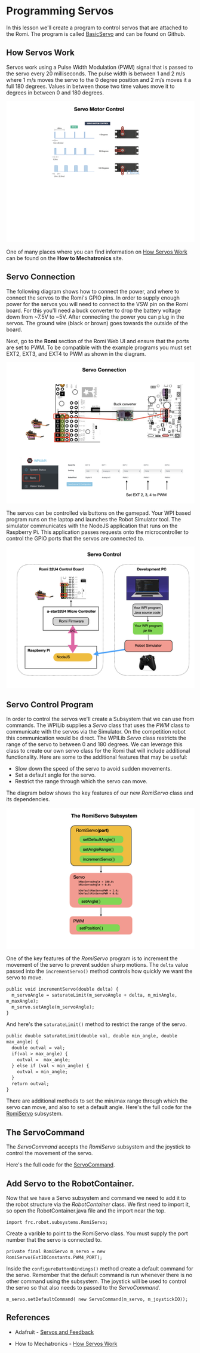 # Programming Servos
In this lesson we'll create a program to control servos that are attached to the Romi.  The program is called [BasicServo](https://github.com/FRC-2928/RomiExamples/tree/main/BasicServo) and can be found on Github.

## How Servos Work
Servos work using a Pulse Width Modulation (PWM) signal that is passed to the servo every 20 milliseconds.  The pulse width is between 1 and 2 m/s where 1 m/s moves the servo to the 0 degree position and 2 m/s moves it a full 180 degrees.  Values in between those two time values move it to degrees in between 0 and 180 degrees.  

![Servo Motor Control](../../images/Romi/Romi.023.jpeg)

One of many places where you can find information on [How Servos Work](https://howtomechatronics.com/how-it-works/how-servo-motors-work-how-to-control-servos-using-arduino/) can be found on the **How to Mechatronics** site.

## Servo Connection
The following diagram shows how to connect the power, and where to connect the servos to the Romi's GPIO pins. In order to supply enough power for the servos you will need to connect to the VSW pin on the Romi board.  For this you'll need a buck converter to drop the battery voltage down from ~7.5V to ~5V.  After connecting the power you can plug in the servos. The ground wire (black or brown) goes towards the outside of the board. 

Next, go to the **Romi** section of the Romi Web UI and ensure that the ports are set to PWM. To be compatible with the example programs you must set EXT2, EXT3, and EXT4 to PWM as shown in the diagram.  

![Servo Connection](../../images/Romi/Romi.004.jpeg)

The servos can be controlled via buttons on the gamepad.  Your WPI based program runs on the laptop and launches the Robot Simulator tool.  The simulator communicates with the NodeJS application that runs on the Raspberry Pi. This application passes requests onto the microcontroller to control the GPIO ports that the servos are connected to.

![Servo Control](../../images/Romi/Romi.006.jpeg)

## Servo Control Program

In order to control the servos we'll create a Subsystem that we can use from commands.  The WPILib supplies a *Servo* class that uses the *PWM* class to communicate with the servos via the Simulator.  On the competition robot this communication would be direct. The WPILib *Servo* class restricts the range of the servo to between 0 and 180 degrees.  We can leverage this class to create our own servo class for the Romi that will include additional functionality.  Here are some to the additional features that may be useful:

- Slow down the speed of the servo to avoid sudden movements.
- Set a default angle for the servo.
- Restrict the range through which the servo can move.

The diagram below shows the key features of our new *RomiServo* class and its dependencies.

![BasicServo](../../images/Romi/Romi.061.jpeg)

One of the key features of the *RomiServo* program is to increment the movement of the servo to prevent sudden sharp motions.  The `delta` value passed into the `incrementServo()` method controls how quickly we want the servo to move.

    public void incrementServo(double delta) {
      m_servoAngle = saturateLimit(m_servoAngle + delta, m_minAngle, m_maxAngle);
      m_servo.setAngle(m_servoAngle);
    }

And here's the `saturateLimit()` method to restrict the range of the servo.

    public double saturateLimit(double val, double min_angle, double max_angle) {
      double outval = val;
      if(val > max_angle) {
        outval =  max_angle;
      } else if (val < min_angle) {
        outval = min_angle;
      }
      return outval;
    }

There are additional methods to set the min/max range through which the servo can move, and also to set a default angle.  Here's the full code for the [RomiServo](https://github.com/FRC-2928/RomiExamples/blob/main/BasicServo/src/main/java/frc/robot/subsystems/RomiServo.java) subsystem.

## The ServoCommand
The *ServoCommand* accepts the *RomiServo* subsystem and the joystick to control the movement of the servo.

Here's the full code for the [ServoCommand](https://github.com/FRC-2928/RomiExamples/blob/main/BasicServo/src/main/java/frc/robot/commands/ServoCommand.java).

## Add Servo to the RobotContainer.
Now that we have a Servo subsystem and command we need to add it to the robot structure via the *RobotContainer* class.  We first need to import it, so open the RobotContainer.java file and the import near the top.

    import frc.robot.subsystems.RomiServo;

Create a varible to point to the RomiServo class. You must supply the port number that the servo is connected to.

    private final RomiServo m_servo = new RomiServo(ExtIOConstants.PWM4_PORT);

Inside the `configureButtonBindings()` method create a default command for the servo.  Remember that the default command is run whenever there is no other command using the subsystem.  The joystick will be used to control the servo so that also needs to passed to the *ServoCommand*.

    m_servo.setDefaultCommand( new ServoCommand(m_servo, m_joystickIO));


## References
- Adafruit - [Servos and Feedback](https://learn.adafruit.com/analog-feedback-servos)

- How to Mechatronics - [How Servos Work](https://howtomechatronics.com/how-it-works/how-servo-motors-work-how-to-control-servos-using-arduino/)

<!-- <h3><span style="float:left">
<a href="romiPID">Previous</a></span>
<span style="float:right">
<a href="romiArm">Next</a></span></h3> -->
